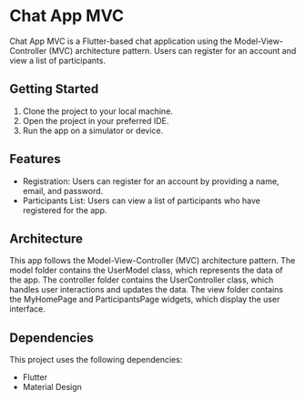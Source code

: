 # Chat App MVC


Chat App MVC is a Flutter-based chat application using the Model-View-Controller (MVC) architecture pattern. Users can register for an account and view a list of participants.

## Getting Started

1. Clone the project to your local machine.
2. Open the project in your preferred IDE.
3. Run the app on a simulator or device.

## Features

- Registration: Users can register for an account by providing a name, email, and password.
- Participants List: Users can view a list of participants who have registered for the app.

## Architecture

This app follows the Model-View-Controller (MVC) architecture pattern. The model folder contains the UserModel class, which represents the data of the app. The controller folder contains the UserController class, which handles user interactions and updates the data. The view folder contains the MyHomePage and ParticipantsPage widgets, which display the user interface.

## Dependencies
This project uses the following dependencies:

- Flutter
- Material Design
